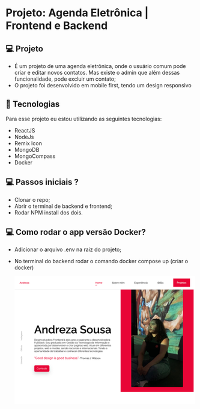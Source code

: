 # Projeto: Agenda Eletrônica | Frontend e Backend

## 💻 Projeto

- É um projeto de uma agenda eletrônica, onde o usuário comum pode criar e editar novos contatos. Mas existe o admin que além dessas funcionalidade, pode excluir um contato;
- O projeto foi desenvolvido em mobile first, tendo um design responsivo

## 🧪 Tecnologias

Para esse projeto eu estou utilizando as seguintes tecnologias:

- ReactJS
- NodeJs
- Remix Icon
- MongoDB
- MongoCompass
- Docker

## 💻 Passos iniciais ?

- Clonar o repo;
- Abrir o terminal de backend e frontend;
- Rodar NPM install dos dois.

## 💻 Como rodar o app versão Docker?

- Adicionar o arquivo .env na raiz do projeto;
- No terminal do backend rodar o comando docker compose up (criar o docker)

  <img src="https://github.com/andrezadesousa/andreza-portfolio/blob/master/src/images/portfolio.png?raw=true" />
